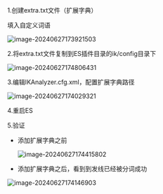 1.创建extra.txt文件（扩展字典）

填入自定义词语

![image-20240627173921503](G:\program-keep.github.io\img\2024-06-27\image-20240627173921503.png)

2.将extra.txt文件复制到ES插件目录的ik/config目录下

![image-20240627174806431](G:\program-keep.github.io\img\2024-06-27\image-20240627174806431.png)

3.编辑IKAnalyzer.cfg.xml，配置扩展字典路径

![image-20240627174029321](G:\program-keep.github.io\img\2024-06-27\image-20240627174029321.png)

4.重启ES

5.验证

- 添加扩展字典之前

  ![image-20240627174415802](G:\program-keep.github.io\img\2024-06-27\image-20240627174415802.png)

- 添加扩展字典之后，看到到发线已经被分词成功

![image-20240627174146903](G:\program-keep.github.io\img\2024-06-27\image-20240627174146903.png)

